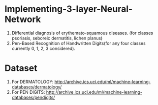 # Implementing-3-layer-Neural-Network
1) Differential diagnosis of erythemato-squamous diseases. (for classes psoriasis, seboreic dermatitis, lichen planus)
2) Pen-Based Recognition of Handwritten Digits(for any four classes currently 0, 1, 2, 3 considered).

# Dataset
1) For DERMATOLOGY:
  http://archive.ics.uci.edu/ml/machine-learning-databases/dermatology/ 
2) For PEN DIGITS:
  http://archive.ics.uci.edu/ml/machine-learning-databases/pendigits/
